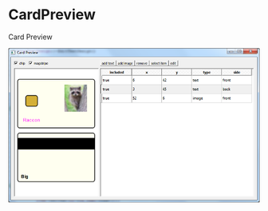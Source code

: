 CardPreview
===========

Card Preview

![](https://raw.githubusercontent.com/gil9red/CardPreview/master/Screenshot.png)